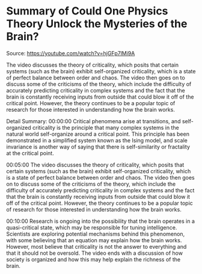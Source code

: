 # Summary of Could One Physics Theory Unlock the Mysteries of the Brain?

Source: https://youtube.com/watch?v=hjGFp7lMi9A

The video discusses the theory of criticality, which posits that certain systems (such as the brain) exhibit self-organized criticality, which is a state of perfect balance between order and chaos. The video then goes on to discuss some of the criticisms of the theory, which include the difficulty of accurately predicting criticality in complex systems and the fact that the brain is constantly receiving inputs from outside that could blow it off of the critical point. However, the theory continues to be a popular topic of research for those interested in understanding how the brain works.

Detail Summary: 
00:00:00
Critical phenomena arise at transitions, and self-organized criticality is the principle that many complex systems in the natural world self-organize around a critical point. This principle has been demonstrated in a simplified system known as the Ising model, and scale invariance is another way of saying that there is self-similarity or fractality at the critical point.

00:05:00
The video discusses the theory of criticality, which posits that certain systems (such as the brain) exhibit self-organized criticality, which is a state of perfect balance between order and chaos. The video then goes on to discuss some of the criticisms of the theory, which include the difficulty of accurately predicting criticality in complex systems and the fact that the brain is constantly receiving inputs from outside that could blow it off of the critical point. However, the theory continues to be a popular topic of research for those interested in understanding how the brain works.

00:10:00
Research is ongoing into the possibility that the brain operates in a quasi-critical state, which may be responsible for tuning intelligence. Scientists are exploring potential mechanisms behind this phenomenon, with some believing that an equation may explain how the brain works. However, most believe that criticality is not the answer to everything and that it should not be oversold. The video ends with a discussion of how society is organized and how this may help explain the richness of the brain.

